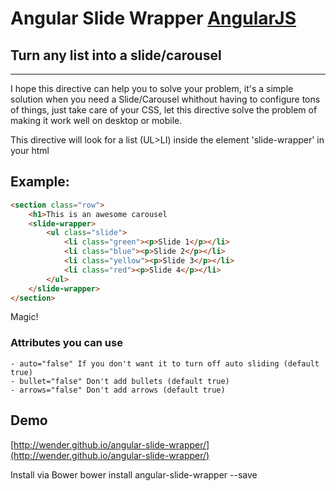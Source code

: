 
# Angular Slide Wrapper [AngularJS](http://angularjs.org/)
## Turn any list into a slide/carousel
***

I hope this directive can help you to solve your problem, it's a simple solution when you need a Slide/Carousel whithout having to configure tons of things, just take care of your CSS, let this directive solve the problem of making it work well on desktop or mobile.


This directive will look for a list (UL>LI) inside the element 'slide-wrapper' in your html
## Example: 

```HTML
<section class="row">
	<h1>This is an awesome carousel 
    <slide-wrapper>
    	<ul class="slide">
    		<li class="green"><p>Slide 1</p></li>
    		<li class="blue"><p>Slide 2</p></li>
    		<li class="yellow"><p>Slide 3</p></li>
    		<li class="red"><p>Slide 4</p></li>
    	</ul>	
    </slide-wrapper>
</section>
```

Magic!

### Attributes you can use 

	- auto="false" If you don't want it to turn off auto sliding (default true)
	- bullet="false" Don't add bullets (default true)
	- arrows="false" Don't add arrows (default true)

## Demo 
[http://wender.github.io/angular-slide-wrapper/](http://wender.github.io/angular-slide-wrapper/)

Install via Bower
    bower install angular-slide-wrapper --save


